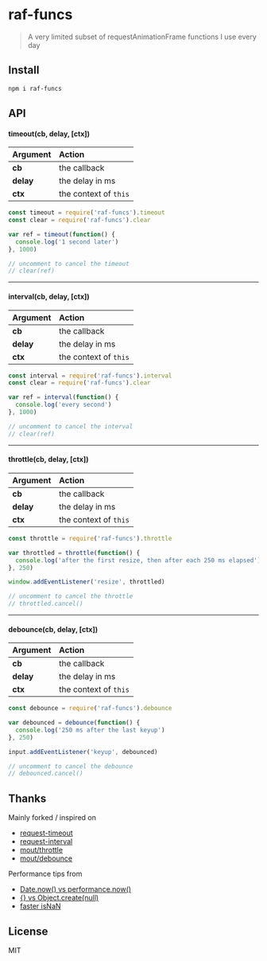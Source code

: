 # raf-funcs

> A very limited subset of requestAnimationFrame functions I use every day

## Install

```bash
npm i raf-funcs
```

## API

#### timeout(cb, delay, [ctx])

| Argument | Action |
| :------ | :------- |
| **cb** | the callback |
| **delay** | the delay in ms |
| **ctx** | the context of `this`|

```js
const timeout = require('raf-funcs').timeout
const clear = require('raf-funcs').clear

var ref = timeout(function() {
  console.log('1 second later')
}, 1000)

// uncomment to cancel the timeout
// clear(ref)
```

---

#### interval(cb, delay, [ctx])

| Argument | Action |
| :------ | :------- |
| **cb** | the callback |
| **delay** | the delay in ms |
| **ctx** | the context of `this`|

```js
const interval = require('raf-funcs').interval
const clear = require('raf-funcs').clear

var ref = interval(function() {
  console.log('every second')
}, 1000)

// uncomment to cancel the interval
// clear(ref)
```

---

#### throttle(cb, delay, [ctx])

| Argument | Action |
| :------ | :------- |
| **cb** | the callback |
| **delay** | the delay in ms |
| **ctx** | the context of `this`|

```js
const throttle = require('raf-funcs').throttle

var throttled = throttle(function() {
  console.log('after the first resize, then after each 250 ms elapsed')
}, 250)

window.addEventListener('resize', throttled)

// uncomment to cancel the throttle
// throttled.cancel()
```

---

#### debounce(cb, delay, [ctx])

| Argument | Action |
| :------ | :------- |
| **cb** | the callback |
| **delay** | the delay in ms |
| **ctx** | the context of `this`|

```js
const debounce = require('raf-funcs').debounce

var debounced = debounce(function() {
  console.log('250 ms after the last keyup')
}, 250)

input.addEventListener('keyup', debounced)

// uncomment to cancel the debounce
// debounced.cancel()
```

## Thanks

Mainly forked / inspired on
- [request-timeout](https://github.com/nk-components/request-timeout)
- [request-interval](https://github.com/nk-components/request-interval)
- [mout/throttle](https://github.com/mout/mout/blob/master/src/function/throttle.js)
- [mout/debounce](https://github.com/mout/mout/blob/master/src/function/debounce.js)

Performance tips from
- [Date.now() vs performance.now()](https://jsperf.com/new-date-vs-date-now-vs-performance-now/37)
- [{} vs Object.create(null)](http://jsperf.com/new-object-vs-object-create-vs/2)
- [faster isNaN](http://jacksondunstan.com/articles/983)

## License

MIT

